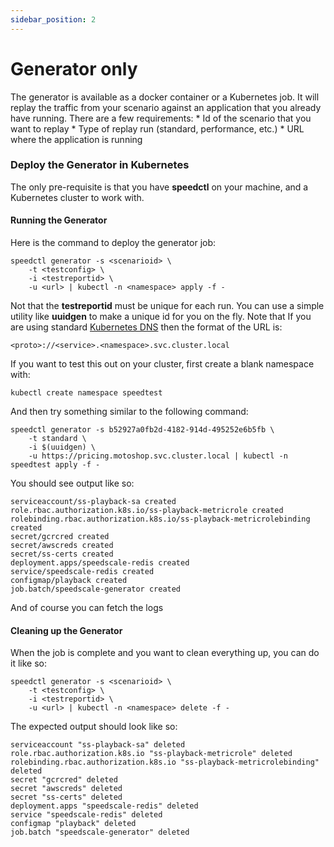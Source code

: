 ```yaml
---
sidebar_position: 2
---
```


# Generator only

The generator is available as a docker container or a Kubernetes job. It will replay the traffic from your scenario against an application that you already have running. There are a few requirements: \* Id of the scenario that you want to replay \* Type of replay run (standard, performance, etc.) \* URL where the application is running

### Deploy the Generator in Kubernetes <a href="#deploy-the-generator-in-kubernetes" id="deploy-the-generator-in-kubernetes"></a>

The only pre-requisite is that you have **speedctl** on your machine, and a Kubernetes cluster to work with.

#### Running the Generator <a href="#running-the-generator" id="running-the-generator"></a>

Here is the command to deploy the generator job:

```
speedctl generator -s <scenarioid> \
    -t <testconfig> \
    -i <testreportid> \
    -u <url> | kubectl -n <namespace> apply -f -
```



Not that the **testreportid** must be unique for each run. You can use a simple utility like **uuidgen** to make a unique id for you on the fly. Note that If you are using standard [Kubernetes DNS](https://github.com/kubernetes/dns/blob/master/docs/specification.md) then the format of the URL is:

```
<proto>://<service>.<namespace>.svc.cluster.local
```

If you want to test this out on your cluster, first create a blank namespace with:

```
kubectl create namespace speedtest
```

And then try something similar to the following command:

```
speedctl generator -s b52927a0fb2d-4182-914d-495252e6b5fb \
    -t standard \
    -i $(uuidgen) \
    -u https://pricing.motoshop.svc.cluster.local | kubectl -n speedtest apply -f -
```

You should see output like so:

```
serviceaccount/ss-playback-sa created
role.rbac.authorization.k8s.io/ss-playback-metricrole created
rolebinding.rbac.authorization.k8s.io/ss-playback-metricrolebinding created
secret/gcrcred created
secret/awscreds created
secret/ss-certs created
deployment.apps/speedscale-redis created
service/speedscale-redis created
configmap/playback created
job.batch/speedscale-generator created
```

And of course you can fetch the logs

#### Cleaning up the Generator <a href="#cleaning-up-the-generator" id="cleaning-up-the-generator"></a>

When the job is complete and you want to clean everything up, you can do it like so:

```
speedctl generator -s <scenarioid> \
    -t <testconfig> \
    -i <testreportid> \
    -u <url> | kubectl -n <namespace> delete -f -
```

The expected output should look like so:

```
serviceaccount "ss-playback-sa" deleted
role.rbac.authorization.k8s.io "ss-playback-metricrole" deleted
rolebinding.rbac.authorization.k8s.io "ss-playback-metricrolebinding" deleted
secret "gcrcred" deleted
secret "awscreds" deleted
secret "ss-certs" deleted
deployment.apps "speedscale-redis" deleted
service "speedscale-redis" deleted
configmap "playback" deleted
job.batch "speedscale-generator" deleted
```
